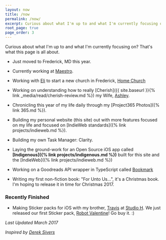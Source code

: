 ```yaml
---
layout: now
title: /now
permalink: /now/
excerpt: Curious about what I'm up to and what I'm currently focusing on?  That's what this page is all about. Current as of March 2017.
root_page: true
page_order: 3
---
```


Curious about what I'm up to and what I'm currently focusing on?  That's what this page is all about.

- Just moved to Frederick, MD this year.
- Currently working at [Maestro](https://meetmaestro.com).
- Working with [Eli](https://twitter.com/elidchoi) to start a new church in Frederick, [Home Church](http://homechurchfrederick.org)

- Working on understanding how to really [Cherish]({{ site.baseurl }}{% link _media/read/cherish-review.md %}) my Wife, [Ashley](http://ashleyhinkle.com).
- Chronicling this year of my life daily through my [Project365 Photos]({% link 365.md %}).
- Building my personal website (this site) out with more features focused on my life and focused on [IndieWeb standards]({% link projects/indieweb.md %}).
- Building my own Task Manager: Clarity.
- Laying the ground-work for an Open Source iOS app called **[Indigenous]({% link projects/indigenous.md %})** built for this site and the [IndieWeb]({% link projects/indieweb.md %})
- Working on a Goodreads API wrapper in TypeScript called [Bookmark](https://github.com/EdwardHinkle/bookmark)
- Writing my first non-fiction book: "For Unto Us...", it's a Christmas book. I'm hoping to release it in time for Christmas 2017.

### Recently Finished
- Making Sticker packs for iOS with my brother, [Travis](https://twitter.com/travishinkle) at [Studio H](http://studioh.software). We just released our first Sticker pack, [Robot Valentine](http://studioh.software/robot_valentine)! Go buy it. :)


_Last Updated March 2017_

_Inspired by [Derek Sivers](https://sivers.org/nowff)_